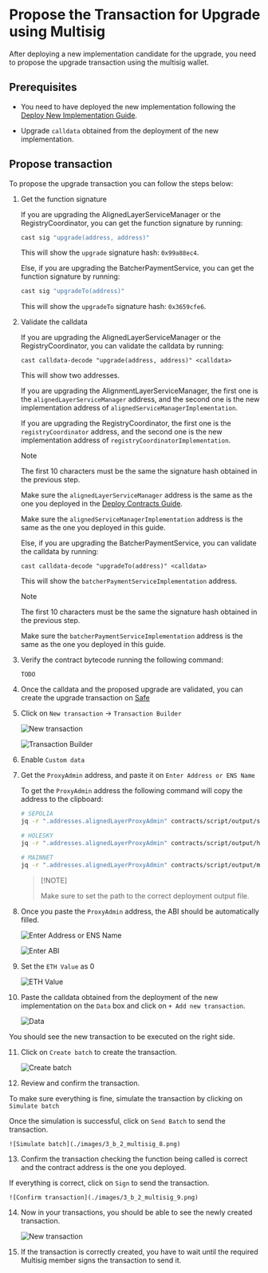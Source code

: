 # Propose the Transaction for Upgrade using Multisig

After deploying a new implementation candidate for the upgrade, you need to propose the upgrade transaction using the multisig wallet.

## Prerequisites

- You need to have deployed the new implementation following the [Deploy New Implementation Guide](./3_b_1_deploy_new_impl.md).

- Upgrade `calldata` obtained from the deployment of the new implementation.

## Propose transaction

To propose the upgrade transaction you can follow the steps below:

1. Get the function signature

    If you are upgrading the AlignedLayerServiceManager or the RegistryCoordinator, you can get the function signature by running:

    ```bash
    cast sig "upgrade(address, address)"
    ```

   This will show the `upgrade` signature hash: `0x99a88ec4`.

    Else, if you are upgrading the BatcherPaymentService, you can get the function signature by running:

    ```bash
    cast sig "upgradeTo(address)"
    ```
   
    This will show the `upgradeTo` signature hash: `0x3659cfe6`.
    
2. Validate the calldata

    If you are upgrading the AlignedLayerServiceManager or the RegistryCoordinator, you can validate the calldata by running:

    ```
    cast calldata-decode "upgrade(address, address)" <calldata>
    ```

    This will show two addresses. 
    
    If you are upgrading the AlignmentLayerServiceManager, the first one is the `alignedLayerServiceManager` address, and the second one is the new implementation address of `alignedServiceManagerImplementation`.

    If you are upgrading the RegistryCoordinator, the first one is the `registryCoordinator` address, and the second one is the new implementation address of `registryCoordinatorImplementation`.

   > [!NOTE]
   > 
   > The first 10 characters must be the same the signature hash obtained in the previous step.
   >
   > Make sure the `alignedLayerServiceManager` address is the same as the one you deployed in the [Deploy Contracts Guide](./2_deploy_contracts.md).
   >
   > Make sure the `alignedServiceManagerImplementation` address is the same as the one you deployed in this guide.

    Else, if you are upgrading the BatcherPaymentService, you can validate the calldata by running:

    ```
    cast calldata-decode "upgradeTo(address)" <calldata>
    ```
   
    This will show the `batcherPaymentServiceImplementation` address.

    > [!NOTE]
    > 
    > The first 10 characters must be the same the signature hash obtained in the previous step.
    >
    > Make sure the `batcherPaymentServiceImplementation` address is the same as the one you deployed in this guide. 

3. Verify the contract bytecode running the following command:

   ```
   TODO
   ```
   
4. Once the calldata and the proposed upgrade are validated, you can create the upgrade transaction on [Safe](https://app.safe.global/home)

5. Click on `New transaction` -> `Transaction Builder`
   
   ![New transaction](./images/3_b_2_multisig_1.png)

   ![Transaction Builder](./images/3_b_2_multisig_2.png)

6. Enable `Custom data`

7. Get the `ProxyAdmin` address, and paste it on `Enter Address or ENS Name`

   To get the `ProxyAdmin` address the following command will copy the address to the clipboard:

    ```bash
    # SEPOLIA
    jq -r ".addresses.alignedLayerProxyAdmin" contracts/script/output/sepolia/alignedlayer_deployment_output.json | pbcopy
    ```

    ```bash
   # HOLESKY
   jq -r ".addresses.alignedLayerProxyAdmin" contracts/script/output/holesky/alignedlayer_deployment_output.json | pbcopy
    ```
   
    ```bash
    # MAINNET
    jq -r ".addresses.alignedLayerProxyAdmin" contracts/script/output/mainnet/alignedlayer_deployment_output.json | pbcopy
    ```
   
   >    [!NOTE]
   > 
   >    Make sure to set the path to the correct deployment output file.

8. Once you paste the `ProxyAdmin` address, the ABI should be automatically filled.

    ![Enter Address or ENS Name](./images/3_b_2_multisig_3.png)

    ![Enter ABI](./images/3_b_2_multisig_4.png)

9. Set the `ETH Value` as 0

    ![ETH Value](./images/3_b_2_multisig_5.png)

10. Paste the calldata obtained from the deployment of the new implementation on the `Data` box and click on `+ Add new transaction`.

    ![Data](./images/3_b_2_multisig_6.png)

   You should see the new transaction to be executed on the right side.

11. Click on `Create batch` to create the transaction.

    ![Create batch](./images/3_b_2_multisig_7.png)

12. Review and confirm the transaction.
   
   To make sure everything is fine, simulate the transaction by clicking on `Simulate batch`

   Once the simulation is successful, click on `Send Batch` to send the transaction.

    ![Simulate batch](./images/3_b_2_multisig_8.png)

13. Confirm the transaction checking the function being called is correct and the contract address is the one you deployed.

   If everything is correct, click on `Sign` to send the transaction.

    ![Confirm transaction](./images/3_b_2_multisig_9.png)

14. Now in your transactions, you should be able to see the newly created transaction.

    ![New transaction](./images/3_b_2_multisig_10.png)

15. If the transaction is correctly created, you have to wait until the required Multisig member signs the transaction to send it.
